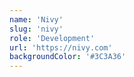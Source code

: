 ```yaml
---
name: 'Nivy'
slug: 'nivy'
role: 'Development'
url: 'https://nivy.com'
backgroundColor: '#3C3A36'
---
```


